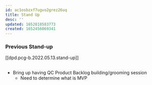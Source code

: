 ```yaml
---
id: ac1osbzxf7ugvo2grez26uq
title: Stand Up
desc: ''
updated: 1652818583773
created: 1652456069341
---
```


### Previous Stand-up
[[dpd.pcg-b.2022.05.13.stand-up]]

## 
- Bring up having QC Product Backlog building/grooming session
  - Need to determine what is MVP
